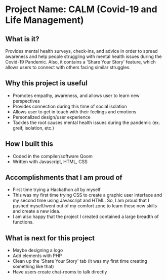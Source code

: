 Project Name: CALM (Covid-19 and Life Management)
==================
## What is it?
Provides mental health surveys, check-ins, and advice in order to spread awareness and help people struggling with mental health issues during the Covid-19 Pandemic. Also, it contains a 'Share Your Story' feature, which allows users to connect with others facing similar struggles.

## Why this project is useful
- Promotes empathy, awareness, and allows user to learn new perspectives
- Provides connection during this time of social isolation
- Allows user to get in touch with their feelings and emotions
- Personalized design/user experience
- Tackles the root causes mental health issues during the pandemic (ex. greif, isolation, etc.)

## How I built this 
- Coded in the compiler/software Qoom
- Written with Javascript, HTML, CSS

## Accomplishments that I am proud of 
- First time trying a Hackathon all by myself
- This was my first time trying CSS to create a graphic user interface and my second time using Javascript and HTML. So, I am proud that I pushed myself/went out of my comfort zone to learn these new skills and create a new idea. 
- I am also happy that the project I created contained a large breadth of functions.

## What is next for this project
- Maybe designing a logo
- Add elements with PHP
- Clean up the 'Share Your Story' tab (it was my first time creating something like that)
- Have users create chat-rooms to talk directly
